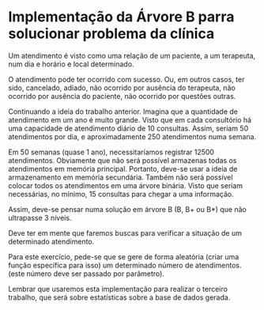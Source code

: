 # Implementação da Árvore B parra solucionar problema da clínica

Um atendimento é visto como uma relação de um paciente, a um terapeuta, num dia e horário e local determinado.

O atendimento pode ter ocorrido com sucesso. Ou, em outros casos, ter sido, cancelado, adiado, não ocorrido por ausência do terapeuta, não ocorrido por ausência do paciente, não ocorrido por questões outras.

Continuando a ideia do trabalho anterior. Imagina que a quantidade de atendimento em um ano é muito grande. Visto que em cada consultório há uma capacidade de atendimento diário de 10 consultas. Assim, seriam 50 atendimentos por dia, e aproximadamente 250 atendimentos numa semana. 

Em 50 semanas (quase 1 ano), necessitaríamos registrar 12500 atendimentos. Obviamente que não será possível armazenas todas os atendimentos em memória principal. Portanto, deve-se usar a ideia de armazenamento em memória secundária. Também não será possível colocar todos os atendimentos em uma árvore binária. Visto que seriam necessárias, no mínimo, 15 consultas para chegar a uma informação.

Assim, deve-se pensar numa solução em árvore B (B, B+ ou B*) que não ultrapasse 3 níveis.

Deve ter em mente que faremos buscas para verificar a situação de um determinado atendimento.

Para este exercício, pede-se que se gere de forma aleatória (criar uma função específica para isso) um determinado número de atendimentos. (este número deve ser passado por parâmetro).

Lembrar que usaremos esta implementação para realizar o terceiro trabalho, que será sobre estatísticas sobre a base de dados gerada.
